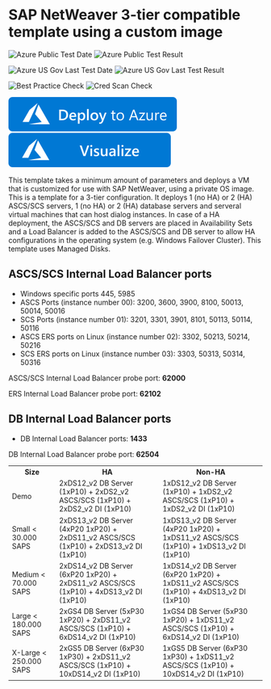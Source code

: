 # SAP NetWeaver 3-tier compatible template using a custom image

![Azure Public Test Date](https://azurequickstartsservice.blob.core.windows.net/badges/sap-3-tier-user-image-md/PublicLastTestDate.svg)
![Azure Public Test Result](https://azurequickstartsservice.blob.core.windows.net/badges/sap-3-tier-user-image-md/PublicDeployment.svg)

![Azure US Gov Last Test Date](https://azurequickstartsservice.blob.core.windows.net/badges/sap-3-tier-user-image-md/FairfaxLastTestDate.svg)
![Azure US Gov Last Test Result](https://azurequickstartsservice.blob.core.windows.net/badges/sap-3-tier-user-image-md/FairfaxDeployment.svg)

![Best Practice Check](https://azurequickstartsservice.blob.core.windows.net/badges/sap-3-tier-user-image-md/BestPracticeResult.svg)
![Cred Scan Check](https://azurequickstartsservice.blob.core.windows.net/badges/sap-3-tier-user-image-md/CredScanResult.svg)

[![Deploy To Azure](https://raw.githubusercontent.com/Azure/azure-quickstart-templates/master/1-CONTRIBUTION-GUIDE/images/deploytoazure.svg?sanitize=true)](https://portal.azure.com/#create/Microsoft.Template/uri/https%3A%2F%2Fraw.githubusercontent.com%2FAzure%2Fazure-quickstart-templates%2Fmaster%2Fsap-3-tier-user-image-md%2Fazuredeploy.json)
[![Visualize](https://raw.githubusercontent.com/Azure/azure-quickstart-templates/master/1-CONTRIBUTION-GUIDE/images/visualizebutton.svg?sanitize=true)](http://armviz.io/#/?load=https%3A%2F%2Fraw.githubusercontent.com%2FAzure%2Fazure-quickstart-templates%2Fmaster%2Fsap-3-tier-user-image-md%2Fazuredeploy.json)

This template takes a minimum amount of parameters and deploys a VM that is
customized for use with SAP NetWeaver, using a private OS image. This is a
template for a 3-tier configuration. It deploys 1 (no HA) or 2 (HA) ASCS/SCS
servers, 1 (no HA) or 2 (HA) database servers and serveral virtual machines that
can host dialog instances. In case of a HA deployment, the ASCS/SCS and DB
servers are placed in Availability Sets and a Load Balancer is added to the
ASCS/SCS and DB server to allow HA configurations in the operating system (e.g.
Windows Failover Cluster). This template uses Managed Disks.

## ASCS/SCS Internal Load Balancer ports

- Windows specific ports 445, 5985
- ASCS Ports (instance number 00): 3200, 3600, 3900, 8100, 50013, 50014, 50016
- SCS Ports (instance number 01): 3201, 3301, 3901, 8101, 50113, 50114, 50116
- ASCS ERS ports on Linux (instance number 02): 3302, 50213, 50214, 50216
- SCS ERS ports on Linux (instance number 03): 3303, 50313, 50314, 50316

ASCS/SCS Internal Load Balancer probe port: **62000**

ERS Internal Load Balancer probe port: **62102**

## DB Internal Load Balancer ports

- DB Internal Load Balancer ports: **1433**

DB Internal Load Balancer probe port: **62504**

<table>
	<tr>
		<th>Size</th>
		<th>HA</th>
		<th>Non-HA</th>
	</tr>
	<tr>
		<td>Demo</td>
		<td>2xDS12_v2 DB Server (1xP10) + 2xDS2_v2 ASCS/SCS (1xP10) + 2xDS2_v2 DI (1xP10)</td>
		<td>1xDS12_v2 DB Server (1xP10) + 1xDS2_v2 ASCS/SCS (1xP10) + 1xDS2_v2 DI (1xP10)</td>
	</tr>
	<tr>
		<td>Small < 30.000 SAPS</td>
		<td>2xDS13_v2 DB Server (4xP20 1xP20) + 2xDS11_v2 ASCS/SCS (1xP10) + 2xDS13_v2 DI (1xP10)</td>
		<td>1xDS13_v2 DB Server (4xP20 1xP20) + 1xDS11_v2 ASCS/SCS (1xP10) + 1xDS13_v2 DI (1xP10)</td>
	</tr>
	<tr>
		<td>Medium < 70.000 SAPS</td>
		<td>2xDS14_v2 DB Server (6xP20 1xP20) + 2xDS11_v2 ASCS/SCS (1xP10) + 4xDS13_v2 DI (1xP10)</td>
		<td>1xDS14_v2 DB Server (6xP20 1xP20) + 1xDS11_v2 ASCS/SCS (1xP10) + 4xDS13_v2 DI (1xP10)</td>
	</tr>
	<tr>
		<td>Large < 180.000 SAPS</td>
		<td>2xGS4 DB Server (5xP30 1xP20) + 2xDS11_v2 ASCS/SCS (1xP10) + 6xDS14_v2 DI (1xP10)</td>
		<td>1xGS4 DB Server (5xP30 1xP20) + 1xDS11_v2 ASCS/SCS (1xP10) + 6xDS14_v2 DI (1xP10)</td>
	</tr>
	<tr>
		<td>X-Large < 250.000 SAPS</td>
		<td>2xGS5 DB Server (6xP30 1xP30) + 2xDS11_v2 ASCS/SCS (1xP10) + 10xDS14_v2 DI (1xP10)</td>
		<td>1xGS5 DB Server (6xP30 1xP30) + 1xDS11_v2 ASCS/SCS (1xP10) + 10xDS14_v2 DI (1xP10)</td>
	</tr>
</table>
